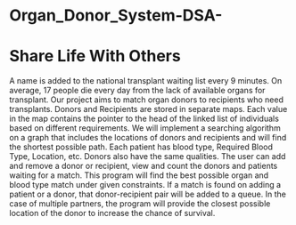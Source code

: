 # Organ_Donor_System-DSA-

# Share Life With Others


A name is added to the national transplant waiting list every 9 minutes. On average, 17
people die every day from the lack of available organs for transplant. Our project aims
to match organ donors to recipients who need transplants.
Donors and Recipients are stored in separate maps. Each value in the map 
contains the pointer to the head of the linked list of individuals based on different
requirements. We will implement a searching algorithm on a graph that includes the
locations of donors and recipients and will find the shortest possible path. Each patient
has blood type, Required Blood Type, Location, etc. Donors also have the same
qualities. The user can add and remove a donor or recipient, view and count the donors
and patients waiting for a match. This program will find the best possible organ and
blood type match under given constraints. If a match is found on adding a patient or a
donor, that donor-recipient pair will be added to a queue. In the case of multiple
partners, the program will provide the closest possible location of the donor to increase
the chance of survival.

